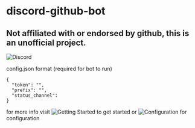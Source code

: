 # discord-github-bot
## Not affiliated with or endorsed by github, this is an unofficial project.
![Discord](https://img.shields.io/discord/921947246633824266?color=7289da&label=Discord)

config.json format (required for bot to run)
```
{
  "token": "",
  "prefix": "",
  "status_channel": 
}
```

for more info visit ![Getting Started](https://github.com/antjlo/discord-github-bot/wiki/Getting-Started) to get started or ![Configuration](https://github.com/antjlo/discord-github-bot/wiki/Configuration) for configuration
